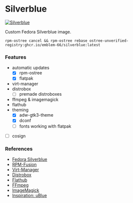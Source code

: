 # Silverblue
[![Silverblue](https://github.com/Emblem-66/Fedora-OSTree-Images/actions/workflows/build.yml/badge.svg)](https://github.com/Emblem-66/Fedora-OSTree-Images/actions/workflows/build.yml)

Custom Fedora Silverblue image.

``` shell
rpm-ostree cancel && rpm-ostree rebase ostree-unverified-registry:ghcr.io/emblem-66/silverblue:latest
```
### Features
- automatic updates
  - [x] rpm-ostree
  - [x] flatpak
- virt-manager
- distrobox
  - [ ] premade distroboxes
- ffmpeg & imagemagick
- flathub
- theming
  - [x] adw-gtk3-theme
  - [x] dconf
  - [ ] fonts working with flatpak
- [ ] cosign
### References
- [Fedora Silverblue](https://fedoraproject.org/silverblue)
- [RPM-Fusion](https://rpmfusion.org/Howto/OSTree)
- [Virt-Manager](https://virt-manager.org)
- [Distrobox](https://github.com/89luca89/distrobox)
- [Flathub](https://flathub.org)
- [FFmpeg](https://ffmpeg.org)
- [ImageMagick](https://imagemagick.org)
- [Inspiration: uBlue](https://github.com/ublue-os)
